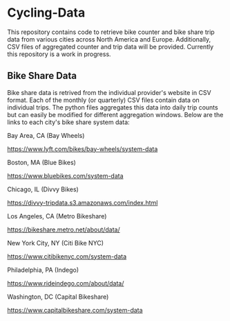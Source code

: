 # Cycling-Data
This repository contains code to retrieve bike counter and bike share trip data from various cities across North America and Europe. Additionally, CSV files of aggregated counter and trip data will be provided. Currently this repository is a work in progress.

## Bike Share Data
Bike share data is retrived from the individual provider's website in CSV format. Each of the monthly (or quarterly) CSV files contain data on individual trips. The python files aggregates this data into daily trip counts but can easily be modified for different aggregation windows. Below are the links to each city's bike share system data:

Bay Area, CA (Bay Wheels)

https://www.lyft.com/bikes/bay-wheels/system-data

Boston, MA (Blue Bikes)

https://www.bluebikes.com/system-data

Chicago, IL (Divvy Bikes)

https://divvy-tripdata.s3.amazonaws.com/index.html

Los Angeles, CA (Metro Bikeshare)

https://bikeshare.metro.net/about/data/

New York City, NY (Citi Bike NYC)

https://www.citibikenyc.com/system-data

Philadelphia, PA (Indego)

https://www.rideindego.com/about/data/

Washington, DC (Capital Bikeshare)

https://www.capitalbikeshare.com/system-data
